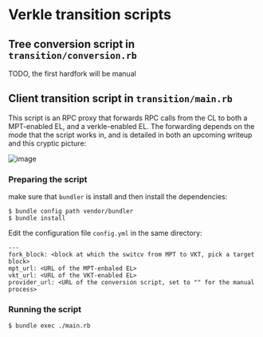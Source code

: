 # Verkle transition scripts

## Tree conversion script in `transition/conversion.rb`

TODO, the first hardfork will be manual

## Client transition script in `transition/main.rb`

This script is an RPC proxy that forwards RPC calls from the CL to both a MPT-enabled EL, and a verkle-enabled EL. The forwarding depends on the mode that the script works in, and is detailed in both an upcoming writeup and this cryptic picture:

![image](https://user-images.githubusercontent.com/3272758/219324606-aaaf77e7-d5a7-400c-8ca1-941b961db10e.png)

### Preparing the script

make sure that `bundler` is install and then install the dependencies:

```
$ bundle config path vendor/bundler
$ bundle install
```

Edit the configuration file `config.yml` in the same directory:

```
---
fork_block: <block at which the switcv from MPT to VKT, pick a target block>
mpt_url: <URL of the MPT-enbaled EL>
vkt_url: <URL of the VKT-enabled EL>
provider_url: <URL of the conversion script, set to "" for the manual process>
```

### Running the script

```
$ bundle exec ./main.rb
```
